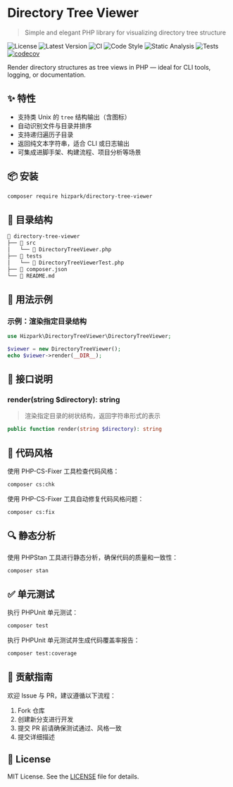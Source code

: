 # Directory Tree Viewer
> Simple and elegant PHP library for visualizing directory tree structure

![License](https://img.shields.io/github/license/hizpark/directory-tree-viewer?style=flat-square)
![Latest Version](https://img.shields.io/packagist/v/hizpark/directory-tree-viewer?style=flat-square)
![CI](https://github.com/hizpark/directory-tree-viewer/actions/workflows/ci.yml/badge.svg?style=flat-square)
![Code Style](https://img.shields.io/badge/code_style-PSR--12-lightgrey?style=flat-square)
![Static Analysis](https://img.shields.io/badge/static_analysis-PHPStan-blue?style=flat-square)
![Tests](https://img.shields.io/badge/tests-PHPUnit-brightgreen?style=flat-square)
[![codecov](https://codecov.io/gh/hizpark/directory-tree-viewer/branch/main/graph/badge.svg)](https://codecov.io/gh/hizpark/directory-tree-viewer)

Render directory structures as tree views in PHP — ideal for CLI tools, logging, or documentation.

## ✨ 特性

- 支持类 Unix 的 `tree` 结构输出（含图标）
- 自动识别文件与目录并排序
- 支持递归遍历子目录
- 返回纯文本字符串，适合 CLI 或日志输出
- 可集成进脚手架、构建流程、项目分析等场景

## 📦 安装

```bash
composer require hizpark/directory-tree-viewer
```

## 📂 目录结构

```txt
📂 directory-tree-viewer
├── 📂 src
│   └── 📄 DirectoryTreeViewer.php
├── 📂 tests
│   └── 📄 DirectoryTreeViewerTest.php
├── 📄 composer.json
└── 📄 README.md
```

## 🚀 用法示例

### 示例：渲染指定目录结构

```php
use Hizpark\DirectoryTreeViewer\DirectoryTreeViewer;

$viewer = new DirectoryTreeViewer();
echo $viewer->render(__DIR__);
```

## 📐 接口说明

### render(string $directory): string

> 渲染指定目录的树状结构，返回字符串形式的表示

```php
public function render(string $directory): string
```

## 🎯 代码风格

使用 PHP-CS-Fixer 工具检查代码风格：

```bash
composer cs:chk
```

使用 PHP-CS-Fixer 工具自动修复代码风格问题：

```bash
composer cs:fix
```

## 🔍 静态分析

使用 PHPStan 工具进行静态分析，确保代码的质量和一致性：

```bash
composer stan
```

## ✅ 单元测试

执行 PHPUnit 单元测试：

```bash
composer test
```

执行 PHPUnit 单元测试并生成代码覆盖率报告：

```bash
composer test:coverage
```

## 🤝 贡献指南

欢迎 Issue 与 PR，建议遵循以下流程：

1. Fork 仓库
2. 创建新分支进行开发
3. 提交 PR 前请确保测试通过、风格一致
4. 提交详细描述

## 📝 License

MIT License. See the [LICENSE](LICENSE) file for details.
